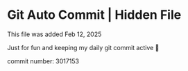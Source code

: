 # Git Auto Commit | Hidden File

This file was added Feb 12, 2025

Just for fun and keeping my daily git commit active 🤪

commit number: 3017153

